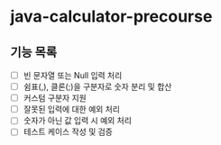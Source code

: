 # java-calculator-precourse

## 기능 목록
- [ ] 빈 문자열 또는 Null 입력 처리
- [ ] 쉼표(,), 클론(;)을 구분자로 숫자 분리 및 합산
- [ ] 커스텀 구분자 지원
- [ ] 잘못된 입력에 대한 예외 처리
- [ ] 숫자가 아닌 값 입력 시 예외 처리
- [ ] 테스트 케이스 작성 및 검증